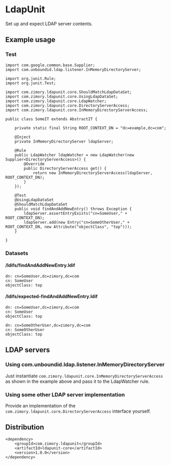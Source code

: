 # LdapUnit

Set up and expect LDAP server contents.

## Example usage

### Test
```
import com.google.common.base.Supplier;
import com.unboundid.ldap.listener.InMemoryDirectoryServer;

import org.junit.Rule;
import org.junit.Test;

import com.zimory.ldapunit.core.ShouldMatchLdapDataSet;
import com.zimory.ldapunit.core.UsingLdapDataSet;
import com.zimory.ldapunit.core.LdapWatcher;
import com.zimory.ldapunit.core.DirectoryServerAccess;
import com.zimory.ldapunit.core.InMemoryDirectoryServerAccess;

public class SomeIT extends AbstractIT {

    private static final String ROOT_CONTEXT_DN = "dc=example,dc=com";

    @Inject
    private InMemoryDirectoryServer ldapServer;

    @Rule
    public LdapWatcher ldapWatcher = new LdapWatcher(new Supplier<DirectoryServerAccess>() {
        @Override
        public DirectoryServerAccess get() {
            return new InMemoryDirectoryServerAccess(ldapServer, ROOT_CONTEXT_DN);
        }
    });

    @Test
    @UsingLdapDataSet
    @ShouldMatchLdapDataSet
    public void findAndAddNewEntry() throws Exception {
        ldapServer.assertEntryExists("cn=SomeUser," + ROOT_CONTEXT_DN);
        ldapServer.add(new Entry("cn=SomeOtherUser," + ROOT_CONTEXT_DN, new Attribute("objectClass", "top")));
    }

}
```

### Datasets
#### /ldifs/findAndAddNewEntry.ldif
```
dn: cn=SomeUser,dc=zimory,dc=com
cn: SomeUser
objectClass: top
```
#### /ldifs/expected-findAndAddNewEntry.ldif
```
dn: cn=SomeUser,dc=zimory,dc=com
cn: SomeUser
objectClass: top

dn: cn=SomeOtherUser,dc=zimory,dc=com
cn: SomeOtherUser
objectClass: top
```
## LDAP servers

### Using com.unboundid.ldap.listener.InMemoryDirectoryServer
Just instantiate ```com.zimory.ldapunit.core.InMemoryDirectoryServerAccess``` as shown in the example above and pass it to the LdapWatcher rule.
### Using some other LDAP server implementation
Provide an implementation of the ```com.zimory.ldapunit.core.DirectoryServerAccess``` interface yourself.

## Distribution
```
<dependency>
    <groupId>com.zimory.ldapunit</groupId>
    <artifactId>ldapunit-core</artifactId>
    <version>1.0.0</version>
</dependency>
```
